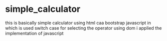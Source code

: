 # simple_calculator
this is basically simple calculator using html caa bootstrap javascript in which is used switch case for selecting the operator using dom i applied the implementation of javascript
